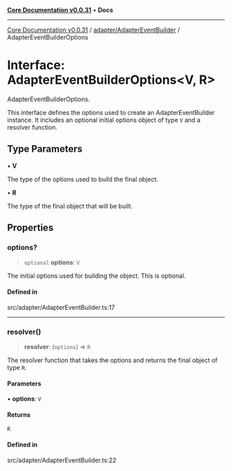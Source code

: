 [**Core Documentation v0.0.31**](../../../README.md) • **Docs**

***

[Core Documentation v0.0.31](../../../modules.md) / [adapter/AdapterEventBuilder](../README.md) / AdapterEventBuilderOptions

# Interface: AdapterEventBuilderOptions\<V, R\>

AdapterEventBuilderOptions.

This interface defines the options used to create an AdapterEventBuilder instance.
It includes an optional initial options object of type `V` and a resolver function.

## Type Parameters

• **V**

The type of the options used to build the final object.

• **R**

The type of the final object that will be built.

## Properties

### options?

> `optional` **options**: `V`

The initial options used for building the object. This is optional.

#### Defined in

src/adapter/AdapterEventBuilder.ts:17

***

### resolver()

> **resolver**: (`options`) => `R`

The resolver function that takes the options and returns the final object of type `R`.

#### Parameters

• **options**: `V`

#### Returns

`R`

#### Defined in

src/adapter/AdapterEventBuilder.ts:22
